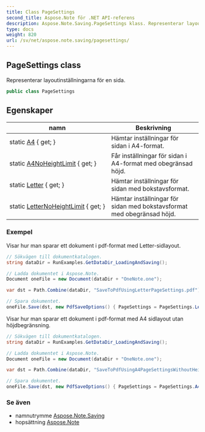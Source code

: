 ```yaml
---
title: Class PageSettings
second_title: Aspose.Note för .NET API-referens
description: Aspose.Note.Saving.PageSettings klass. Representerar layoutinställningarna för en sida.
type: docs
weight: 820
url: /sv/net/aspose.note.saving/pagesettings/
---
```

## PageSettings class

Representerar layoutinställningarna för en sida.

```csharp
public class PageSettings
```

## Egenskaper

| namn | Beskrivning |
| --- | --- |
| static [A4](../../aspose.note.saving/pagesettings/a4/) { get; } | Hämtar inställningar för sidan i A4-format. |
| static [A4NoHeightLimit](../../aspose.note.saving/pagesettings/a4noheightlimit/) { get; } | Får inställningar för sidan i A4-format med obegränsad höjd. |
| static [Letter](../../aspose.note.saving/pagesettings/letter/) { get; } | Hämtar inställningar för sidan med bokstavsformat. |
| static [LetterNoHeightLimit](../../aspose.note.saving/pagesettings/letternoheightlimit/) { get; } | Hämtar inställningar för sidan med bokstavsformat med obegränsad höjd. |

### Exempel

Visar hur man sparar ett dokument i pdf-format med Letter-sidlayout.

```csharp
// Sökvägen till dokumentkatalogen.
string dataDir = RunExamples.GetDataDir_LoadingAndSaving();

// Ladda dokumentet i Aspose.Note.
Document oneFile = new Document(dataDir + "OneNote.one");

var dst = Path.Combine(dataDir, "SaveToPdfUsingLetterPageSettings.pdf");

// Spara dokumentet.
oneFile.Save(dst, new PdfSaveOptions() { PageSettings = PageSettings.Letter });
```

Visar hur man sparar ett dokument i pdf-format med A4 sidlayout utan höjdbegränsning.

```csharp
// Sökvägen till dokumentkatalogen.
string dataDir = RunExamples.GetDataDir_LoadingAndSaving();

// Ladda dokumentet i Aspose.Note.
Document oneFile = new Document(dataDir + "OneNote.one");

var dst = Path.Combine(dataDir, "SaveToPdfUsingA4PageSettingsWithoutHeightLimit.pdf");

// Spara dokumentet.
oneFile.Save(dst, new PdfSaveOptions() { PageSettings = PageSettings.A4NoHeightLimit });
```

### Se även

* namnutrymme [Aspose.Note.Saving](../../aspose.note.saving/)
* hopsättning [Aspose.Note](../../)



